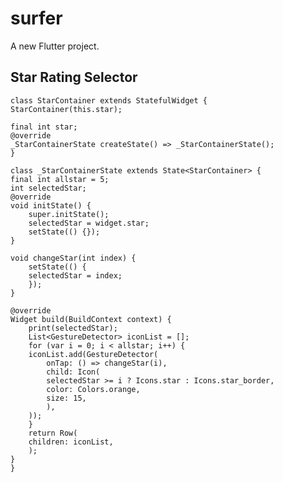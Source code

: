 # surfer

A new Flutter project.

## Star Rating Selector

    class StarContainer extends StatefulWidget {
    StarContainer(this.star);

    final int star;
    @override
    _StarContainerState createState() => _StarContainerState();
    }

    class _StarContainerState extends State<StarContainer> {
    final int allstar = 5;
    int selectedStar;
    @override
    void initState() {
        super.initState();
        selectedStar = widget.star;
        setState(() {});
    }

    void changeStar(int index) {
        setState(() {
        selectedStar = index;
        });
    }

    @override
    Widget build(BuildContext context) {
        print(selectedStar);
        List<GestureDetector> iconList = [];
        for (var i = 0; i < allstar; i++) {
        iconList.add(GestureDetector(
            onTap: () => changeStar(i),
            child: Icon(
            selectedStar >= i ? Icons.star : Icons.star_border,
            color: Colors.orange,
            size: 15,
            ),
        ));
        }
        return Row(
        children: iconList,
        );
    }
    }

